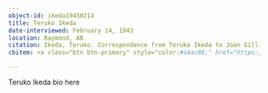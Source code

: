 ```yaml
---
object-id: ikeda19430214
title: Teruko Ikeda
date-interviewed: February 14, 1943
location: Raymond, AB
citation: Ikeda, Teruko. Correspondence from Teruko Ikeda to Joan Gillis. 14 February 1943. RBSC-ARC-1786-02-25. Joan Gillis fonds. University of British Columbia Library Rare Books and Special Collections, Vancouver, Canada.
cbitem: <a class="btn btn-primary" style="color:#a4ac86;" href="https://ubc-library-rbsc.github.io/gillis-2021/item.html?id=gillis030">View Item</a>

---
```


Teruko Ikeda bio here
